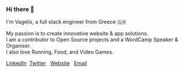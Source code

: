 ### Hi there 👋

I'm Vagelis, a full stack engineer from Greece :greece: &nbsp;

My passion is to create innovative website & app solutions.  
I am a contributor to Open Source projects and a WordCamp Speaker & Organiser.  
I also love Running, Food, and Video Games. 


[LinkedIn](https://www.linkedin.com/in/vagelisp/)&nbsp; [Twitter](https://twitter.com/vagpapdev) &nbsp; [Website](https://vagelis.dev) &nbsp; [Email](mailto:hello@vagelis.dev)
